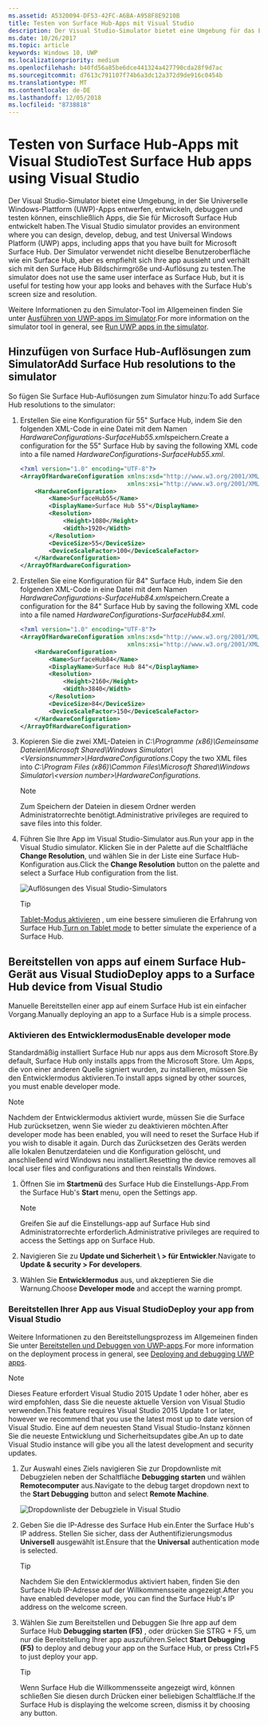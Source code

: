 ```yaml
---
ms.assetid: A5320094-DF53-42FC-A6BA-A958F8E9210B
title: Testen von Surface Hub-Apps mit Visual Studio
description: Der Visual Studio-Simulator bietet eine Umgebung für das Entwerfen, Entwickeln, Debuggen und Testen von UWP-Apps, einschließlich Apps für Surface Hub.
ms.date: 10/26/2017
ms.topic: article
keywords: Windows 10, UWP
ms.localizationpriority: medium
ms.openlocfilehash: b40fd56a85be6dce441324a427790cda28f9d7ac
ms.sourcegitcommit: d7613c791107f74b6a3dc12a372d9de916c0454b
ms.translationtype: MT
ms.contentlocale: de-DE
ms.lasthandoff: 12/05/2018
ms.locfileid: "8738818"
---
```

# <a name="test-surface-hub-apps-using-visual-studio"></a><span data-ttu-id="6ea55-104">Testen von Surface Hub-Apps mit Visual Studio</span><span class="sxs-lookup"><span data-stu-id="6ea55-104">Test Surface Hub apps using Visual Studio</span></span>
<span data-ttu-id="6ea55-105">Der Visual Studio-Simulator bietet eine Umgebung, in der Sie Universelle Windows-Plattform (UWP)-Apps entwerfen, entwickeln, debuggen und testen können, einschließlich Apps, die Sie für Microsoft Surface Hub entwickelt haben.</span><span class="sxs-lookup"><span data-stu-id="6ea55-105">The Visual Studio simulator provides an environment where you can design, develop, debug, and test Universal Windows Platform (UWP) apps, including apps that you have built for Microsoft Surface Hub.</span></span> <span data-ttu-id="6ea55-106">Der Simulator verwendet nicht dieselbe Benutzeroberfläche wie ein Surface Hub, aber es empfiehlt sich Ihre app aussieht und verhält sich mit den Surface Hub Bildschirmgröße und-Auflösung zu testen.</span><span class="sxs-lookup"><span data-stu-id="6ea55-106">The simulator does not use the same user interface as Surface Hub, but it is useful for testing how your app looks and behaves with the Surface Hub's screen size and resolution.</span></span>

<span data-ttu-id="6ea55-107">Weitere Informationen zu den Simulator-Tool im Allgemeinen finden Sie unter [Ausführen von UWP-apps im Simulator](https://docs.microsoft.com/visualstudio/debugger/run-windows-store-apps-in-the-simulator).</span><span class="sxs-lookup"><span data-stu-id="6ea55-107">For more information on the simulator tool in general, see [Run UWP apps in the simulator](https://docs.microsoft.com/visualstudio/debugger/run-windows-store-apps-in-the-simulator).</span></span>

## <a name="add-surface-hub-resolutions-to-the-simulator"></a><span data-ttu-id="6ea55-108">Hinzufügen von Surface Hub-Auflösungen zum Simulator</span><span class="sxs-lookup"><span data-stu-id="6ea55-108">Add Surface Hub resolutions to the simulator</span></span>
<span data-ttu-id="6ea55-109">So fügen Sie Surface Hub-Auflösungen zum Simulator hinzu:</span><span class="sxs-lookup"><span data-stu-id="6ea55-109">To add Surface Hub resolutions to the simulator:</span></span>

1. <span data-ttu-id="6ea55-110">Erstellen Sie eine Konfiguration für 55" Surface Hub, indem Sie den folgenden XML-Code in eine Datei mit dem Namen *HardwareConfigurations-SurfaceHub55.xml*speichern.</span><span class="sxs-lookup"><span data-stu-id="6ea55-110">Create a configuration for the 55" Surface Hub by saving the following XML code into a file named *HardwareConfigurations-SurfaceHub55.xml*.</span></span>  

    ```xml
    <?xml version="1.0" encoding="UTF-8"?>
    <ArrayOfHardwareConfiguration xmlns:xsd="http://www.w3.org/2001/XMLSchema"
                                  xmlns:xsi="http://www.w3.org/2001/XMLSchema-instance">
        <HardwareConfiguration>
            <Name>SurfaceHub55</Name>
            <DisplayName>Surface Hub 55"</DisplayName>
            <Resolution>
                <Height>1080</Height>
                <Width>1920</Width>
            </Resolution>
            <DeviceSize>55</DeviceSize>
            <DeviceScaleFactor>100</DeviceScaleFactor>
        </HardwareConfiguration>
    </ArrayOfHardwareConfiguration>
    ```

2. <span data-ttu-id="6ea55-111">Erstellen Sie eine Konfiguration für 84" Surface Hub, indem Sie den folgenden XML-Code in eine Datei mit dem Namen *HardwareConfigurations-SurfaceHub84.xml*speichern.</span><span class="sxs-lookup"><span data-stu-id="6ea55-111">Create a configuration for the 84" Surface Hub by saving the following XML code into a file named  *HardwareConfigurations-SurfaceHub84.xml*.</span></span>

    ```xml
    <?xml version="1.0" encoding="UTF-8"?>
    <ArrayOfHardwareConfiguration xmlns:xsd="http://www.w3.org/2001/XMLSchema"
                                  xmlns:xsi="http://www.w3.org/2001/XMLSchema-instance">
        <HardwareConfiguration>
            <Name>SurfaceHub84</Name>
            <DisplayName>Surface Hub 84"</DisplayName>
            <Resolution>
                <Height>2160</Height>
                <Width>3840</Width>
            </Resolution>
            <DeviceSize>84</DeviceSize>
            <DeviceScaleFactor>150</DeviceScaleFactor>
        </HardwareConfiguration>
    </ArrayOfHardwareConfiguration>
    ```

3. <span data-ttu-id="6ea55-112">Kopieren Sie die zwei XML-Dateien in *C:\Programme (x86)\Gemeinsame Dateien\Microsoft Shared\Windows Simulator\\&lt;Versionsnummer&gt;\HardwareConfigurations*.</span><span class="sxs-lookup"><span data-stu-id="6ea55-112">Copy the two XML files into *C:\Program Files (x86)\Common Files\Microsoft Shared\Windows Simulator\\&lt;version number&gt;\HardwareConfigurations*.</span></span>

   > [!NOTE]
   > <span data-ttu-id="6ea55-113">Zum Speichern der Dateien in diesem Ordner werden Administratorrechte benötigt.</span><span class="sxs-lookup"><span data-stu-id="6ea55-113">Administrative privileges are required to save files into this folder.</span></span>

4. <span data-ttu-id="6ea55-114">Führen Sie Ihre App im Visual Studio-Simulator aus.</span><span class="sxs-lookup"><span data-stu-id="6ea55-114">Run your app in the Visual Studio simulator.</span></span> <span data-ttu-id="6ea55-115">Klicken Sie in der Palette auf die Schaltfläche **Change Resolution**, und wählen Sie in der Liste eine Surface Hub-Konfiguration aus.</span><span class="sxs-lookup"><span data-stu-id="6ea55-115">Click the **Change Resolution** button on the palette and select a Surface Hub configuration from the list.</span></span>

    ![Auflösungen des Visual Studio-Simulators](images/vs-simulator-resolutions.png)

   > [!TIP]
   > <span data-ttu-id="6ea55-117">[Tablet-Modus aktivieren](http://windows.microsoft.com/windows-10/getstarted-like-a-tablet) , um eine bessere simulieren die Erfahrung von Surface Hub.</span><span class="sxs-lookup"><span data-stu-id="6ea55-117">[Turn on Tablet mode](http://windows.microsoft.com/windows-10/getstarted-like-a-tablet) to better simulate the experience of a Surface Hub.</span></span>

## <a name="deploy-apps-to-a-surface-hub-device-from-visual-studio"></a><span data-ttu-id="6ea55-118">Bereitstellen von apps auf einem Surface Hub-Gerät aus Visual Studio</span><span class="sxs-lookup"><span data-stu-id="6ea55-118">Deploy apps to a Surface Hub device from Visual Studio</span></span>
<span data-ttu-id="6ea55-119">Manuelle Bereitstellen einer app auf einem Surface Hub ist ein einfacher Vorgang.</span><span class="sxs-lookup"><span data-stu-id="6ea55-119">Manually deploying an app to a Surface Hub is a simple process.</span></span>

### <a name="enable-developer-mode"></a><span data-ttu-id="6ea55-120">Aktivieren des Entwicklermodus</span><span class="sxs-lookup"><span data-stu-id="6ea55-120">Enable developer mode</span></span>
<span data-ttu-id="6ea55-121">Standardmäßig installiert Surface Hub nur apps aus dem Microsoft Store.</span><span class="sxs-lookup"><span data-stu-id="6ea55-121">By default, Surface Hub only installs apps from the Microsoft Store.</span></span> <span data-ttu-id="6ea55-122">Um Apps, die von einer anderen Quelle signiert wurden, zu installieren, müssen Sie den Entwicklermodus aktivieren.</span><span class="sxs-lookup"><span data-stu-id="6ea55-122">To install apps signed by other sources, you must enable developer mode.</span></span>

> [!NOTE]
> <span data-ttu-id="6ea55-123">Nachdem der Entwicklermodus aktiviert wurde, müssen Sie die Surface Hub zurücksetzen, wenn Sie wieder zu deaktivieren möchten.</span><span class="sxs-lookup"><span data-stu-id="6ea55-123">After developer mode has been enabled, you will need to reset the Surface Hub if you wish to disable it again.</span></span> <span data-ttu-id="6ea55-124">Durch das Zurücksetzen des Geräts werden alle lokalen Benutzerdateien und die Konfiguration gelöscht, und anschließend wird Windows neu installiert.</span><span class="sxs-lookup"><span data-stu-id="6ea55-124">Resetting the device removes all local user files and configurations and then reinstalls Windows.</span></span>

1. <span data-ttu-id="6ea55-125">Öffnen Sie im **Startmenü** des Surface Hub die Einstellungs-App.</span><span class="sxs-lookup"><span data-stu-id="6ea55-125">From the Surface Hub's **Start** menu, open the Settings app.</span></span>

   > [!NOTE]
   > <span data-ttu-id="6ea55-126">Greifen Sie auf die Einstellungs-app auf Surface Hub sind Administratorrechte erforderlich.</span><span class="sxs-lookup"><span data-stu-id="6ea55-126">Administrative privileges are required to access the Settings app on Surface Hub.</span></span>

2. <span data-ttu-id="6ea55-127">Navigieren Sie zu **Update und Sicherheit \ > für Entwickler**.</span><span class="sxs-lookup"><span data-stu-id="6ea55-127">Navigate to **Update & security \> For developers**.</span></span>

3. <span data-ttu-id="6ea55-128">Wählen Sie **Entwicklermodus** aus, und akzeptieren Sie die Warnung.</span><span class="sxs-lookup"><span data-stu-id="6ea55-128">Choose **Developer mode** and accept the warning prompt.</span></span>

### <a name="deploy-your-app-from-visual-studio"></a><span data-ttu-id="6ea55-129">Bereitstellen Ihrer App aus Visual Studio</span><span class="sxs-lookup"><span data-stu-id="6ea55-129">Deploy your app from Visual Studio</span></span>
<span data-ttu-id="6ea55-130">Weitere Informationen zu den Bereitstellungsprozess im Allgemeinen finden Sie unter [Bereitstellen und Debuggen von UWP-apps](https://msdn.microsoft.com/windows/uwp/debug-test-perf/deploying-and-debugging-uwp-apps).</span><span class="sxs-lookup"><span data-stu-id="6ea55-130">For more information on the deployment process in general, see [Deploying and debugging UWP apps](https://msdn.microsoft.com/windows/uwp/debug-test-perf/deploying-and-debugging-uwp-apps).</span></span>

   > [!NOTE]
   > <span data-ttu-id="6ea55-131">Dieses Feature erfordert Visual Studio 2015 Update 1 oder höher, aber es wird empfohlen, dass Sie die neueste aktuelle Version von Visual Studio verwenden.</span><span class="sxs-lookup"><span data-stu-id="6ea55-131">This feature requires Visual Studio 2015 Update 1 or later, however we recommend that you use the latest most up to date version of Visual Studio.</span></span> <span data-ttu-id="6ea55-132">Eine auf dem neuesten Stand Visual Studio-Instanz können Sie die neueste Entwicklung und Sicherheitsupdates gibe.</span><span class="sxs-lookup"><span data-stu-id="6ea55-132">An up to date Visual Studio instance will gibe you all the latest development and security updates.</span></span>

1. <span data-ttu-id="6ea55-133">Zur Auswahl eines Ziels navigieren Sie zur Dropdownliste mit Debugzielen neben der Schaltfläche **Debugging starten** und wählen **Remotecomputer** aus.</span><span class="sxs-lookup"><span data-stu-id="6ea55-133">Navigate to the debug target dropdown next to the **Start Debugging** button and select **Remote Machine**.</span></span>

    <!--lcap: in your screenshot, you have local machine selected-->

   ![Dropdownliste der Debugziele in Visual Studio](images/vs-debug-target.png)

2. <span data-ttu-id="6ea55-135">Geben Sie die IP-Adresse des Surface Hub ein.</span><span class="sxs-lookup"><span data-stu-id="6ea55-135">Enter the Surface Hub's IP address.</span></span> <span data-ttu-id="6ea55-136">Stellen Sie sicher, dass der Authentifizierungsmodus **Universell** ausgewählt ist.</span><span class="sxs-lookup"><span data-stu-id="6ea55-136">Ensure that the **Universal** authentication mode is selected.</span></span>

   > [!TIP] 
   > <span data-ttu-id="6ea55-137">Nachdem Sie den Entwicklermodus aktiviert haben, finden Sie den Surface Hub IP-Adresse auf der Willkommensseite angezeigt.</span><span class="sxs-lookup"><span data-stu-id="6ea55-137">After you have enabled developer mode, you can find the Surface Hub's IP address on the welcome screen.</span></span>

3. <span data-ttu-id="6ea55-138">Wählen Sie zum Bereitstellen und Debuggen Sie Ihre app auf dem Surface Hub **Debugging starten (F5)** , oder drücken Sie STRG + F5, um nur die Bereitstellung Ihrer app auszuführen.</span><span class="sxs-lookup"><span data-stu-id="6ea55-138">Select **Start Debugging (F5)** to deploy and debug your app on the Surface Hub, or press Ctrl+F5 to just deploy your app.</span></span>

   > [!TIP]
   > <span data-ttu-id="6ea55-139">Wenn Surface Hub die Willkommensseite angezeigt wird, können schließen Sie diesen durch Drücken einer beliebigen Schaltfläche.</span><span class="sxs-lookup"><span data-stu-id="6ea55-139">If the Surface Hub is displaying the welcome screen, dismiss it by choosing any button.</span></span>
